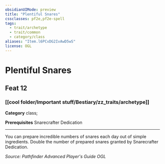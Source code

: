 ```yaml
---
obsidianUIMode: preview
title: "Plentiful Snares"
cssclasses: pf2e,pf2e-spell
tags:
  - trait/archetype
  - trait/common
  - category/class
aliases: "Item.l6PCvDG2IvAwD5wS"
license: OGL
---
```

# Plentiful Snares
## Feat 12
### [[cool folder/Important stuff/Bestiary/zz_traits/archetype]]

**Category** class; 



**Prerequisites** Snarecrafter Dedication
* * *
You can prepare incredible numbers of snares each day out of simple ingredients. Double the number of prepared snares granted by Snarecrafter Dedication.

*Source: Pathfinder Advanced Player's Guide*
*OGL*
